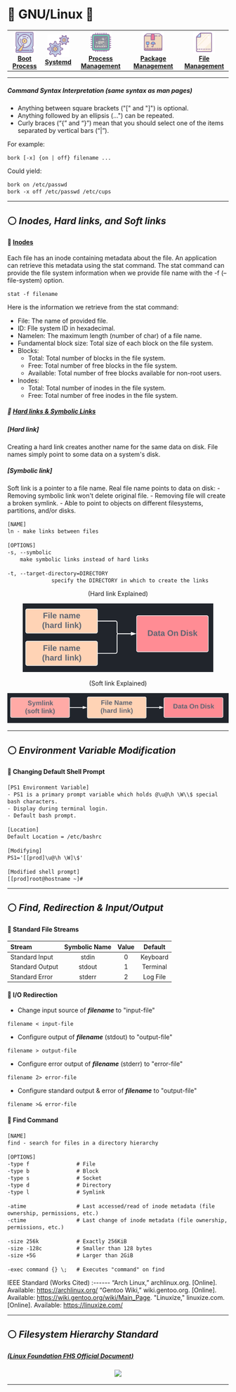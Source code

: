 <!-- Header -->
# :penguin: GNU/Linux :kiwi_fruit:

<!--Modules-->
<center>
 <table>
  <tr>
   <td align="center"><a href="tools/admin/git.md"><img src="./images/hdd.png" width="50px;" height="50px;" alt="Boot Process"/><br /><b>Boot Process</b></a></td>
   <td align="center"><a href="./systemd.md"><img src="./images/system.png" width="50px;" height="50px;" alt="Systemd"/><br /><b>Systemd</b></a></td>
   <td align="center"><a href="./processmgmt.md"><img src="./images/cpu.png" width="50px;" height="50px;" alt="Process Management"/><br /><b>Process Management</b></a></td>
   <td align="center"><a href="./packagemgmt.md"><img src="./images/pkg.png" width="50px;" height="50px;" alt="Package Management"/><br /><b>Package Management</b></a></td>
   <td align="center"><a href="./file.md"><img src="./images/file.png" width="50px;" height="50px;" alt="File Management"/><br /><b>File Management</b></a></td>
 </table>
</center>


<!--Foreward-->
___
##### Command Syntax Interpretation (same syntax as **man** pages)
- Anything between square brackets ("[" and "]") is optional.
- Anything followed by an ellipsis (...") can be repeated.
- Curly braces (“{” and “}”) mean that you should select one of the items separated by vertical bars (“|”).

For example:
```
bork [-x] {on | off} filename ...
```
Could yield:
```
bork on /etc/passwd
bork -x off /etc/passwd /etc/cups
```

<!-- OS Linux Family -->
___
## :white_circle: *Inodes, Hard links, and Soft links*
  <!-- Inodes -->
#### :small_blue_diamond: [Inodes](https://man7.org/linux/man-pages/man7/inode.7.html)
<p>Each file has an inode containing metadata about the file. An application can retrieve this metadata using the stat command. The stat command can provide the file system information when we provide file name with the -f (–file-system) option.</p>

```
stat -f filename
```
<p>Here is the information we retrieve from the stat command:</p>

<!-- stat command -->
- File: The name of provided file.
- ID: FIle system ID in hexadecimal.
- Namelen: The maximum length (number of char) of a file name.
- Fundamental block size: Total size of each block on the file system.
- Blocks:
   - Total: Total number of blocks in the file system.
   - Free: Total number of free blocks in the file system.
   - Available: Total number of free blocks available for non-root users.
- Inodes:
   - Total: Total number of inodes in the file system.
   - Free: Total number of free inodes in the file system.
  <!-- Hard/Soft Links -->
##### :small_orange_diamond: [Hard links & Symbolic Links](https://linuxize.com/post/how-to-create-symbolic-links-in-linux-using-the-ln-command/)

<!-- Hard link -->
##### [Hard link]
<p>Creating a hard link creates another name for the same data on disk. File names simply point to some data on a system's disk.</p>
<!-- Symlink -->

##### [Symbolic link]
<p>
Soft link is a pointer to a file name. Real file name points to data on disk:
  - Removing symbolic link won't delete original file.
  - Removing file will create a broken symlink.
  - Able to point to objects on different filesystems, partitions, and/or disks.
</p>

```
[NAME]
ln - make links between files

[OPTIONS]
-s, --symbolic
    make symbolic links instead of hard links
    
-t, --target-directory=DIRECTORY
              specify the DIRECTORY in which to create the links
```
<!-- Hard/Soft Link Images -->
<p align="center">(Hard link Explained)</p>
<p align="center">
  <img src="../../../images/hardlink.png?raw=true" alt="initramfs image"/>
</p>
<p align="center">(Soft link Explained)</p>
<p align="center">
  <img src="../../../images/softlink.png?raw=true" alt="initramfs image"/>
</p>


<!-- System Management -->
___
## :white_circle: *Environment Variable Modification*
  <!-- Default Shell EV -->
#### :small_blue_diamond: Changing Default Shell Prompt
```
[PS1 Environment Variable]
- PS1 is a primary prompt variable which holds @\u@\h \W\\$ special bash characters. 
- Display during terminal login.
- Default bash prompt.

[Location]
Default Location = /etc/bashrc

[Modifying]
PS1='[[prod]\u@\h \W]\$' 

[Modified shell prompt]
[[prod]root@hostname ~]#
````

<!-- File Redirection -->
___
## :white_circle: *Find, Redirection & Input/Output*
  <!-- File Streams -->
#### :small_blue_diamond: Standard File Streams
Stream | Symbolic Name | Value | Default
:------ |:------:|:------:|:------:
Standard Input | stdin | 0 | Keyboard
Standard Output | stdout | 1 | Terminal
Standard Error | stderr | 2 | Log File

#### :small_orange_diamond: I/O Redirection
- Change input source of ***filename*** to "input-file"
```
filename < input-file
```
- Configure output of ***filename*** (stdout) to "output-file"
```
filename > output-file
```
- Configure error output of ***filename*** (stderr) to "error-file"
```
filename 2> error-file
```
- Configure standard output & error of ***filename*** to "output-file"
```
filename >& error-file
```
#### :small_blue_diamond: Find Command
```
[NAME]
find - search for files in a directory hierarchy

[OPTIONS]
-type f               # File
-type b               # Block
-type s               # Socket
-type d               # Directory
-type l               # Symlink

-atime                # Last accessed/read of inode metadata (file ownership, permissions, etc.)
-ctime                # Last change of inode metadata (file ownership, permissions, etc.)

-size 256k            # Exactly 256KiB 
-size -128c           # Smaller than 128 bytes
-size +5G             # Larger than 2GiB

-exec command {} \;   # Executes "command" on find
```

<!-- Works Cited -->
IEEE Standard (Works Cited)
:------
“Arch Linux,” archlinux.org. [Online]. Available: https://archlinux.org/
“Gentoo Wiki,” wiki.gentoo.org. [Online]. Available: https://wiki.gentoo.org/wiki/Main_Page.
"Linuxize," linuxize.com. [Online]. Available: https://linuxize.com/

<!-- Filesystem Standard -->
___
## :white_circle: *Filesystem Hierarchy Standard*
<!-- Filesystem Image -->
##### [(Linux Foundation FHS Official Document)](https://refspecs.linuxfoundation.org/FHS_3.0/fhs-3.0.pdf)
<div align="center"><img src="../../../images/linux_structure.png"></div><hr/>
